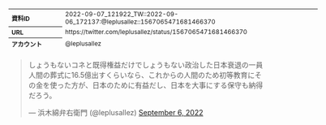 <table style="font-size: 9pt; width: 610px; margin-bottom: 20px; height: 80px;">
<tbody>
    <tr>
        <th align=left>資料ID</th>
        <td align=left>2022-09-07_121922_TW::2022-09-06_172137:@leplusallez::1567065471681466370</td>
    </tr>
    <tr>
        <th align=left>URL</th>
        <td align=left>https://twitter.com/leplusallez/status/1567065471681466370</td>
    </tr>
    <tr>
        <th align=left>アカウント</th>
        <td align=left>@leplusallez</td>
    </tr>
    <tr>
        <th align=left>ユーザ名</th>
        <td align=left>浜木綿弁右衛門</td>
    </tr>
    <tr>
        <th align=left>ツイートの記録日時</th>
        <td align=left>2022-09-07_121922_</td>
    </tr>
</tbody>
</table>
<blockquote class="twitter-tweet" data-width="450"  data-lang="ja"><p lang="ja" dir="ltr">しょうもないコネと既得権益だけでしょうもない政治した日本衰退の一員人間の葬式に16.5億出すくらいなら、これからの人間のため初等教育にその金を使った方が、日本のために有益だし、日本を大事にする保守も納得だろう。</p>&mdash; 浜木綿弁右衛門 (@leplusallez) <a href="https://twitter.com/leplusallez/status/1567065471681466370?ref_src=twsrc%5Etfw">September 6, 2022</a></blockquote>
<script async src="https://platform.twitter.com/widgets.js" charset="utf-8"></script>


